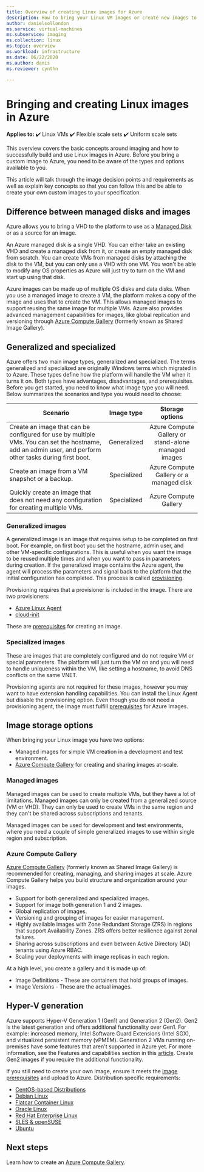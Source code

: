 ```yaml
---
title: Overview of creating Linux images for Azure
description: How to bring your Linux VM images or create new images to use in Azure.
author: danielsollondon
ms.service: virtual-machines
ms.subservice: imaging
ms.collection: linux
ms.topic: overview
ms.workload: infrastructure
ms.date: 06/22/2020
ms.author: danis
ms.reviewer: cynthn

---
```


# Bringing and creating Linux images in Azure

**Applies to:** :heavy_check_mark: Linux VMs :heavy_check_mark: Flexible scale sets :heavy_check_mark: Uniform scale sets 

This overview covers the basic concepts around imaging and how to successfully build and use Linux images in Azure. Before you bring a custom image to Azure, you need to be aware of the types and options available to you.

This article will talk through the image decision points and requirements as well as explain key concepts so that you can follow this and be able to create your own custom images to your specification.

## Difference between managed disks and images


Azure allows you to bring a VHD to the platform to use as a [Managed Disk](../faq-for-disks.yml) or as a source for an image. 

An Azure managed disk is a single VHD. You can either take an existing VHD and create a managed disk from it, or create an empty managed disk from scratch. You can create VMs from managed disks by attaching the disk to the VM, but you can only use a VHD with one VM. You won't be able to modify any OS properties as Azure will just try to turn on the VM and start up using that disk. 

Azure images can be made up of multiple OS disks and data disks. When you use a managed image to create a VM, the platform makes a copy of the image and uses that to create the VM.  This allows managed images to support reusing the same image for multiple VMs. Azure also provides advanced management capabilities for images, like global replication and versioning through [Azure Compute Gallery](../shared-image-galleries.md) (formerly known as Shared Image Gallery). 



## Generalized and specialized

Azure offers two main image types, generalized and specialized. The terms generalized and specialized are originally Windows terms which migrated in to Azure. These types define how the platform will handle the VM when it turns it on. Both types have advantages, disadvantages, and prerequisites. Before you get started, you need to know what image type you will need. Below summarizes the scenarios and type you would need to choose:

| Scenario      | Image type  | Storage options |
| ------------- |:-------------:| :-------------:| 
| Create an image that can be configured for use by multiple VMs. You can set the hostname, add an admin user, and perform other tasks during first boot. | Generalized | Azure Compute Gallery or stand-alone managed images |
| Create an image from a VM snapshot or a backup. | Specialized |Azure Compute Gallery or a managed disk |
| Quickly create an image that does not need any configuration for creating multiple VMs. |Specialized |Azure Compute Gallery |


### Generalized images

A generalized image is an image that requires setup to be completed on first boot. For example, on first boot you set the hostname, admin user, and other VM-specific configurations. This is useful when you want the image to be reused multiple times and when you want to pass in parameters during creation. If the generalized image contains the Azure agent, the agent will process the parameters and signal back to the platform that the initial configuration has completed. This process is called [provisioning](./provisioning.md). 

Provisioning requires that a provisioner is included in the image. There are two provisioners:
- [Azure Linux Agent](../extensions/agent-linux.md)
- [cloud-init](./using-cloud-init.md)

These are [prerequisites](./create-upload-generic.md) for creating an image.


### Specialized images
These are images that are completely configured and do not require VM or special parameters. The platform will just turn the VM on and you will need to handle uniqueness within the VM, like setting a hostname, to avoid DNS conflicts on the same VNET. 

Provisioning agents are not required for these images, however you may want to have extension handling capabilities. You can install the Linux Agent but disable the provisioning option. Even though you do not need a provisioning agent, the image must fulfill [prerequisites](./create-upload-generic.md)  for Azure Images.


## Image storage options
When bringing your Linux image you have two options:

- Managed images for simple VM creation in a development and test environment.
- [Azure Compute Gallery](../shared-image-galleries.md) for creating and sharing images at-scale.


### Managed images

Managed images can be used to create multiple VMs, but they have a lot of limitations. Managed images can only be created from a generalized source (VM or VHD). They can only be used to create VMs in the same region and they can't be shared across subscriptions and tenants.

Managed images can be used for development and test environments, where you need a couple of simple generalized images to use within single region and subscription. 

### Azure Compute Gallery

[Azure Compute Gallery](../shared-image-galleries.md) (formerly known as Shared Image Gallery) is recommended for creating, managing, and sharing images at scale. Azure Compute Gallery helps you build structure and organization around your images.  

- Support for both generalized and specialized images.
- Support for image both generation 1 and 2 images.
- Global replication of images.
- Versioning and grouping of images for easier management.
- Highly available images with Zone Redundant Storage (ZRS) in regions that support Availability Zones. ZRS offers better resilience against zonal failures.
- Sharing across subscriptions and even between Active Directory (AD) tenants using Azure RBAC.
- Scaling your deployments with image replicas in each region.

At a high level, you create a gallery and it is made up of:
- Image Definitions - These are containers that hold groups of images.
- Image Versions - These are the actual images.



## Hyper-V generation

Azure supports Hyper-V Generation 1 (Gen1) and Generation 2 (Gen2). Gen2 is the latest generation and offers additional functionality over Gen1. For example: increased memory, Intel Software Guard Extensions (Intel SGX), and virtualized persistent memory (vPMEM). Generation 2 VMs running on-premises have some features that aren't supported in Azure yet. For more information, see the Features and capabilities section in this [article](../generation-2.md). Create Gen2 images if you require the additional functionality.

If you still need to create your own image, ensure it meets the [image prerequisites](./create-upload-generic.md) and upload to Azure. Distribution specific requirements:


- [CentOS-based Distributions](create-upload-centos.md)
- [Debian Linux](debian-create-upload-vhd.md)
- [Flatcar Container Linux](flatcar-create-upload-vhd.md)
- [Oracle Linux](oracle-create-upload-vhd.md)
- [Red Hat Enterprise Linux](redhat-create-upload-vhd.md)
- [SLES & openSUSE](suse-create-upload-vhd.md)
- [Ubuntu](create-upload-ubuntu.md)


## Next steps

Learn how to create an [Azure Compute Gallery](tutorial-custom-images.md).


